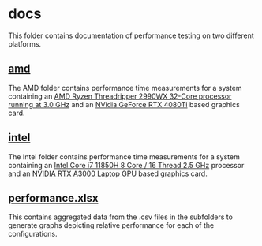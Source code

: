 # docs
This folder contains documentation of performance testing on two different platforms.

## [amd](amd)
The AMD folder contains performance time measurements for a system containing an [AMD Ryzen Threadripper 2990WX 32-Core processor running at 3.0 GHz](https://en.wikipedia.org/wiki/Threadripper#Colfax_(Threadripper_2000_series,_Zen+_based)) and an [NVidia GeForce RTX 4080Ti](https://www.techpowerup.com/gpu-specs/geforce-rtx-4080-ti.c3887) based graphics card.

## [intel](intel)
The Intel folder contains performance time measurements for a system containing an [Intel Core i7 11850H 8 Core / 16 Thread 2.5 GHz](https://www.intel.com/content/www/us/en/products/sku/213799/intel-core-i711850h-processor-24m-cache-up-to-4-80-ghz/specifications.html) processor and an [NVIDIA RTX A3000 Laptop GPU](https://www.techpowerup.com/gpu-specs/rtx-a3000-mobile.c3806) based graphics card.

## [performance.xlsx](performance.xlsx)
This contains aggregated data from the .csv files in the subfolders to generate graphs depicting relative performance for each of the configurations.